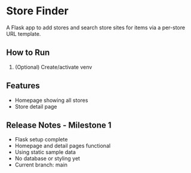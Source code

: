 # Store Finder

A Flask app to add stores and search store sites for items via a per-store URL template.

## How to Run
1) (Optional) Create/activate venv


## Features

- Homepage showing all stores
- Store detail page

## Release Notes - Milestone 1

- Flask setup complete
- Homepage and detail pages functional
- Using static sample data
- No database or styling yet
- Current branch: main
